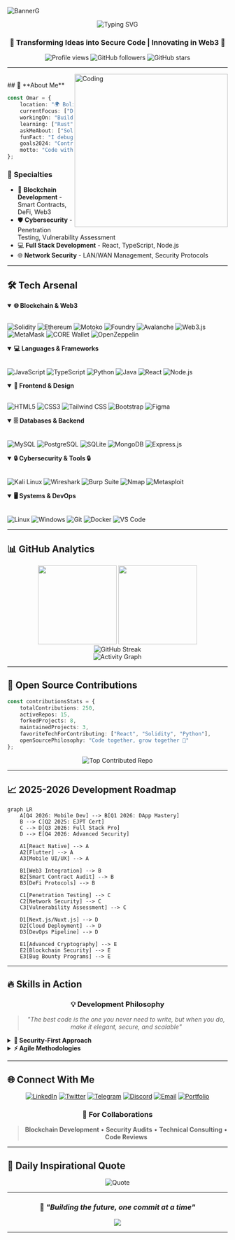 ![BannerG](https://github.com/OmarQV/OmarQV/assets/153705582/0949c262-d2be-400a-b2da-0460b7db07ab)

<div align="center">
  <img src="https://readme-typing-svg.herokuapp.com?font=Fira+Code&size=30&duration=3000&pause=1000&color=58A6FF&center=true&vCenter=true&width=600&lines=👋+Hi%2C+I'm+Omar;🚀+Blockchain+Developer;🛡️+Ethical+Hacker;💻+Full+Stack+Engineer;🔒+Security+Specialist" alt="Typing SVG" />
</div>

<h3 align="center">🌟 Transforming Ideas into Secure Code | Innovating in Web3 🌟</h3>

<div align="center">
  <img src="https://komarev.com/ghpvc/?username=OmarQV&label=Profile%20Views&color=blueviolet&style=for-the-badge" alt="Profile views" />
  <img src="https://img.shields.io/github/followers/OmarQV?label=Followers&style=for-the-badge&color=blue" alt="GitHub followers" />
  <img src="https://img.shields.io/github/stars/OmarQV?label=Stars&style=for-the-badge&color=yellow" alt="GitHub stars" />
</div>


---

<img align="right" alt="Coding" width="350" src="https://media.giphy.com/media/qgQUggAC3Pfv687qPC/giphy.gif">
<br/>
## 🚀 **About Me**

```typescript
const Omar = {
    location: "🌍 Bolivia",
    currentFocus: ["DeFi", AI, "Smart Contracts", "Cybersecurity"],
    workingOn: "Building the next generation of secure dApps",
    learning: ["Rust", "Asembler", "Advanced Cryptography"],
    askMeAbout: ["Solidity", "React", "Ethical Hacking", "Blockchain"],
    funFact: "I debug smart contracts and hunt vulnerabilities for fun! 🐛🔍",
    goals2024: "Contribute to major DeFi protocols & launch my own dApp",
    motto: "Code with purpose, secure by design 🔐"
};
```

### 🎯 **Specialties**
- 🔗 **Blockchain Development** - Smart Contracts, DeFi, Web3
- 🛡️ **Cybersecurity** - Penetration Testing, Vulnerability Assessment
- 💻 **Full Stack Development** - React, TypeScript, Node.js
- 🌐 **Network Security** - LAN/WAN Management, Security Protocols

---

## 🛠️ **Tech Arsenal**

<details open>
<summary><b>🌐 Blockchain & Web3</b></summary>
<br>

![Solidity](https://img.shields.io/badge/Solidity-363636?style=for-the-badge&logo=solidity&logoColor=white)
![Ethereum](https://img.shields.io/badge/Ethereum-3C3C3D?style=for-the-badge&logo=ethereum&logoColor=white)
![Motoko](https://img.shields.io/badge/Motoko-29ABE2?style=for-the-badge&logo=internet-computer&logoColor=white)
![Foundry](https://img.shields.io/badge/Foundry-1A1B23?style=for-the-badge&logo=foundry&logoColor=white)
![Avalanche](https://img.shields.io/badge/Avalanche-E84142?style=for-the-badge&logo=avalanche&logoColor=white)
![Web3.js](https://img.shields.io/badge/Web3.js-F16822?style=for-the-badge&logo=web3.js&logoColor=white)
![MetaMask](https://img.shields.io/badge/MetaMask-E2761B?style=for-the-badge&logo=metamask&logoColor=white)
![CORE Wallet](https://img.shields.io/badge/CORE_Wallet-FF6B35?style=for-the-badge&logo=wallet&logoColor=white)
![OpenZeppelin](https://img.shields.io/badge/OpenZeppelin-4E5EE4?style=for-the-badge&logo=openzeppelin&logoColor=white)

</details>

<details open>
<summary><b>💻 Languages & Frameworks</b></summary>
<br>

![JavaScript](https://img.shields.io/badge/JavaScript-F7DF1E?style=for-the-badge&logo=javascript&logoColor=black)
![TypeScript](https://img.shields.io/badge/TypeScript-007ACC?style=for-the-badge&logo=typescript&logoColor=white)
![Python](https://img.shields.io/badge/Python-3776AB?style=for-the-badge&logo=python&logoColor=white)
![Java](https://img.shields.io/badge/Java-ED8B00?style=for-the-badge&logo=openjdk&logoColor=white)
![React](https://img.shields.io/badge/React-20232A?style=for-the-badge&logo=react&logoColor=61DAFB)
![Node.js](https://img.shields.io/badge/Node.js-43853D?style=for-the-badge&logo=node.js&logoColor=white)

</details>

<details open>
<summary><b>🎨 Frontend & Design</b></summary>
<br>

![HTML5](https://img.shields.io/badge/HTML5-E34F26?style=for-the-badge&logo=html5&logoColor=white)
![CSS3](https://img.shields.io/badge/CSS3-1572B6?style=for-the-badge&logo=css3&logoColor=white)
![Tailwind CSS](https://img.shields.io/badge/Tailwind_CSS-38B2AC?style=for-the-badge&logo=tailwind-css&logoColor=white)
![Bootstrap](https://img.shields.io/badge/Bootstrap-563D7C?style=for-the-badge&logo=bootstrap&logoColor=white)
![Figma](https://img.shields.io/badge/Figma-F24E1E?style=for-the-badge&logo=figma&logoColor=white)

</details>

<details open>
<summary><b>🗄️ Databases & Backend</b></summary>
<br>

![MySQL](https://img.shields.io/badge/MySQL-00000F?style=for-the-badge&logo=mysql&logoColor=white)
![PostgreSQL](https://img.shields.io/badge/PostgreSQL-316192?style=for-the-badge&logo=postgresql&logoColor=white)
![SQLite](https://img.shields.io/badge/SQLite-07405E?style=for-the-badge&logo=sqlite&logoColor=white)
![MongoDB](https://img.shields.io/badge/MongoDB-4EA94B?style=for-the-badge&logo=mongodb&logoColor=white)
![Express.js](https://img.shields.io/badge/Express.js-404D59?style=for-the-badge&logo=express&logoColor=white)

</details>

<details open>
<summary><b>🔒 Cybersecurity & Tools 🔒</b></summary>
<br>

![Kali Linux](https://img.shields.io/badge/Kali_Linux-557C94?style=for-the-badge&logo=kali-linux&logoColor=white)
![Wireshark](https://img.shields.io/badge/Wireshark-1679A7?style=for-the-badge&logo=wireshark&logoColor=white)
![Burp Suite](https://img.shields.io/badge/Burp_Suite-FF6633?style=for-the-badge&logo=burpsuite&logoColor=white)
![Nmap](https://img.shields.io/badge/Nmap-4682B4?style=for-the-badge&logo=nmap&logoColor=white)
![Metasploit](https://img.shields.io/badge/Metasploit-2596CD?style=for-the-badge&logo=metasploit&logoColor=white)

</details>

<details open>
<summary><b>🖥️ Systems & DevOps</b></summary>
<br>

![Linux](https://img.shields.io/badge/Linux-FCC624?style=for-the-badge&logo=linux&logoColor=black)
![Windows](https://img.shields.io/badge/Windows-0078D6?style=for-the-badge&logo=windows&logoColor=white)
![Git](https://img.shields.io/badge/Git-F05032?style=for-the-badge&logo=git&logoColor=white)
![Docker](https://img.shields.io/badge/Docker-2496ED?style=for-the-badge&logo=docker&logoColor=white)
![VS Code](https://img.shields.io/badge/VS_Code-0078D4?style=for-the-badge&logo=visual%20studio%20code&logoColor=white)

</details>

---

## 📊 **GitHub Analytics**

<div align="center">
  <img height="180em" src="https://github-readme-stats-sigma-five.vercel.app/api?username=OmarQV&show_icons=true&theme=tokyonight&include_all_commits=true&count_private=true&hide_border=true&bg_color=0d1117"/>
  <img height="180em" src="https://github-readme-stats-sigma-five.vercel.app/api/top-langs/?username=OmarQV&layout=compact&langs_count=8&theme=tokyonight&hide_border=true&bg_color=0d1117"/>
</div>

<div align="center">
  <img src="https://streak-stats.demolab.com?user=OmarQV&theme=tokyonight&hide_border=true&background=0D1117" alt="GitHub Streak" />
</div>

<div align="center">
  <img src="https://github-readme-activity-graph.vercel.app/graph?username=OmarQV&theme=tokyo-night&hide_border=true&bg_color=0d1117" alt="Activity Graph" />
</div>

---

## 🌟 **Open Source Contributions**

```typescript
const contributionsStats = {
    totalContributions: 250,
    activeRepos: 15,
    forkedProjects: 8,
    maintainedProjects: 3,
    favoriteTechForContributing: ["React", "Solidity", "Python"],
    openSourcePhilosophy: "Code together, grow together 🚀"
};
```

<div align="center">
  <img src="https://github-contributor-stats.vercel.app/api?username=OmarQV&limit=5&theme=tokyonight&combine_all_yearly_contributions=true&hide_border=true" alt="Top Contributed Repo" />
</div>

---

## 📈 **2025-2026 Development Roadmap**

```mermaid
graph LR
    A[Q4 2026: Mobile Dev] --> B[Q1 2026: DApp Mastery]
    B --> C[Q2 2025: EJPT Cert]
    C --> D[Q3 2026: Full Stack Pro]
    D --> E[Q4 2026: Advanced Security]
    
    A1[React Native] --> A
    A2[Flutter] --> A
    A3[Mobile UI/UX] --> A
    
    B1[Web3 Integration] --> B
    B2[Smart Contract Audit] --> B
    B3[DeFi Protocols] --> B
    
    C1[Penetration Testing] --> C
    C2[Network Security] --> C
    C3[Vulnerability Assessment] --> C
    
    D1[Next.js/Nuxt.js] --> D
    D2[Cloud Deployment] --> D
    D3[DevOps Pipeline] --> D
    
    E1[Advanced Cryptography] --> E
    E2[Blockchain Security] --> E
    E3[Bug Bounty Programs] --> E
```

---

## 🔥 **Skills in Action**

<div align="center">

### 💡 **Development Philosophy**

> *"The best code is the one you never need to write, but when you do, make it elegant, secure, and scalable"*

</div>

<details>
<summary><b>🔐 Security-First Approach</b></summary>

- **Secure by Design**: Every line of code designed with security in mind
- **Threat Modeling**: Proactive analysis of attack vectors  
- **Code Review**: Thorough reviews before deployment
- **Penetration Testing**: Regular penetration testing
- **Smart Contract Audits**: Specialized audits in Solidity

</details>

<details>
<summary><b>⚡ Agile Methodologies</b></summary>

- **Scrum Master Certified**: Agile project management
- **DevSecOps**: Security integration in CI/CD
- **Test Driven Development**: Test-oriented development
- **Continuous Integration**: Secure automated deployments
- **Code Quality**: Automated quality metrics

</details>

---

## 🌐 **Connect With Me**

<div align="center">

[![LinkedIn](https://img.shields.io/badge/LinkedIn-0077B5?style=for-the-badge&logo=linkedin&logoColor=white)](https://www.linkedin.com/in/omar-quispe-vargas-7b5601204)
[![Twitter](https://img.shields.io/badge/Twitter-1DA1F2?style=for-the-badge&logo=twitter&logoColor=white)](https://x.com/OmarQV2025)
[![Telegram](https://img.shields.io/badge/Telegram-2CA5E0?style=for-the-badge&logo=telegram&logoColor=white)](https://t.me/omar_q_v)
[![Discord](https://img.shields.io/badge/Discord-7289DA?style=for-the-badge&logo=discord&logoColor=white)](https://discord.com/invite/FBF8S88K)
[![Email](https://img.shields.io/badge/Gmail-D14836?style=for-the-badge&logo=gmail&logoColor=white)](mailto:quispevargasomar@gmail.com)
[![Portfolio](https://img.shields.io/badge/Portfolio-FF5722?style=for-the-badge&logo=todoist&logoColor=white)](https://your-portfolio.com)

### 📧 **For Collaborations**
> **Blockchain Development** • **Security Audits** • **Technical Consulting** • **Code Reviews**

</div>

---

## 🎨 **Daily Inspirational Quote**

<div align="center">
  <img src="https://quotes-github-readme.vercel.app/api?type=horizontal&theme=tokyonight&quote=The%20best%20way%20to%20predict%20the%20future%20is%20to%20create%20it&author=Peter%20Drucker" alt="Quote"/>
</div>

---

<div align="center">

### 🚀 *"Building the future, one commit at a time"*

<img src="https://capsule-render.vercel.app/api?type=waving&color=gradient&height=100&section=footer&text=Thanks%20for%20visiting!&fontSize=30&fontColor=fff&animation=twinkling"/>

</div>

---
